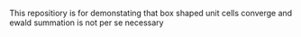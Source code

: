 This repositiory is for demonstating that box shaped unit cells converge and ewald summation is not per se necessary
